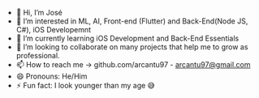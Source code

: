 - 👋 Hi, I’m José
- 👀 I’m interested in ML, AI, Front-end (Flutter) and Back-End(Node JS, C#), iOS Developemnt
- 🌱 I’m currently learning iOS Development and Back-End Essentials
- 💞️ I’m looking to collaborate on many projects that help me to grow as professional.
- 📫 How to reach me -> github.com/arcantu97 - arcantu97@gmail.com
- 😄 Pronouns: He/Him
- ⚡ Fun fact: I look younger than my age 😅

<!---
joseramirezc97/joseramirezc97 is a ✨ special ✨ repository because its `README.md` (this file) appears on your GitHub profile.
You can click the Preview link to take a look at your changes.
--->
